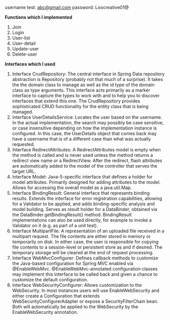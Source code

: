 username test: abc@gmail.com
password: Loocreative01@


**Functions which I implemented**
  1. Join
  2. Login
  3. User-list
  4. User-detail
  5. Update-user
  6. Delete-user



**Interfaces which I used** 
  1. Interface CrudRepository: The central interface in Spring Data repository abstraction is Repository (probably not that much of a surprise). It takes the the domain class to manage as well as the id type of the domain class as type arguments. This interface acts primarily as a marker interface to capture the types to work with and to help you to discover interfaces that extend this one. The CrudRepository provides sophisticated CRUD functionality for the entity class that is being managed.
  2. Interface UserDetailsService: Locates the user based on the username. In the actual implementation, the search may possibly be case sensitive, or case insensitive depending on how the implementation instance is configured. In this case, the UserDetails object that comes back may have a username that is of a different case than what was actually requested.
  3. Interface RedirectAttributes: A RedirectAttributes model is empty when the method is called and is never used unless the method returns a redirect view name or a RedirectView. After the redirect, flash attributes are automatically added to the model of the controller that serves the target URL.
  4. Interface Model: Java-5-specific interface that defines a holder for model attributes. Primarily designed for adding attributes to the model. Allows for accessing the overall model as a java.util.Map.
  5. Interface BindingResult: General interface that represents binding results. Extends the interface for error registration capabilities, allowing for a Validator to be applied, and adds binding-specific analysis and model building. Serves as result holder for a DataBinder, obtained via the DataBinder.getBindingResult() method. BindingResult implementations can also be used directly, for example to invoke a Validator on it (e.g. as part of a unit test).
  6. Interface MultipartFile: A representation of an uploaded file received in a multipart request. The file contents are either stored in memory or temporarily on disk. In either case, the user is responsible for copying file contents to a session-level or persistent store as and if desired. The temporary storage will be cleared at the end of request processing.
  7. Interface WebMvcConfigurer: Defines callback methods to customize the Java-based configuration for Spring MVC enabled via @EnableWebMvc. @EnableWebMvc-annotated configuration classes may implement this interface to be called back and given a chance to customize the default configuration.
  8. Interface WebSecurityConfigurer: Allows customization to the WebSecurity. In most instances users will use EnableWebSecurity and either create a Configuration that extends WebSecurityConfigurerAdapter or expose a SecurityFilterChain bean. Both will automatically be applied to the WebSecurity by the EnableWebSecurity annotation.
